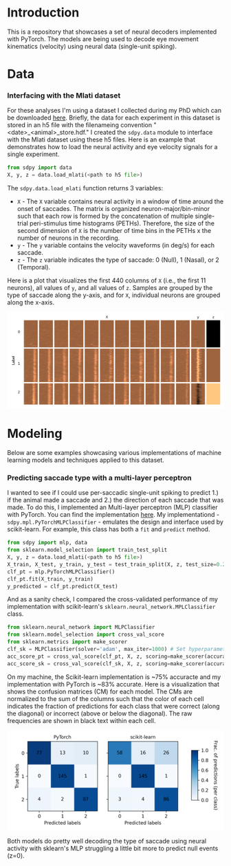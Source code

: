 # Introduction
This is a repository that showcases a set of neural decoders implemented with PyTorch. The models are being used to decode eye movement kinematics (velocity) using neural data (single-unit spiking).

# Data
### Interfacing with the Mlati dataset
For these analyses I'm using a dataset I collected during my PhD which can be downloaded [here](https://datadryad.org/dataset/doi:10.5061/dryad.cnp5hqcfn). Briefly, the data for each experiment in this dataset is stored in an h5 file with the filenameing convention "\<date>_\<animal>_store.hdf." I created the `sdpy.data` module to interface with the Mlati dataset using these h5 files. Here is an example that demonstrates how to load the neural activity and eye velocity signals for a single experiment.
```Python
from sdpy import data
X, y, z = data.load_mlati(<path to h5 file>)
```
The `sdpy.data.load_mlati` function returns 3 variables:
- `X` - The `X` variable contains neural activity in a window of time around the onset of saccades. The matrix is organized neuron-major/bin-minor such that each row is formed by the concatenation of multiple single-trial peri-stimulus time histograms (PETHs). Therefore, the size of the second dimension of `X` is the number of time bins in the PETHs x the number of neurons in the recording.
- `y` - The `y` variable contains the velocity waveforms (in deg/s) for each saccade.
- `z` - The `z` variable indicates the type of saccade: 0 (Null), 1 (Nasal), or 2 (Temporal).

Here is a plot that visualizes the first 440 columns of `X` (i.e., the first 11 neurons), all values of `y`, and all values of `z`. Samples are grouped by the type of saccade along the y-axis, and for `X`, individual neurons are grouped along the x-axis.

<p align="center">
  <img src="docs/imgs/Xyz.png" width="700" alt="Animated demo">
</p>

# Modeling
Below are some examples showcasing various implementations of machine learning models and techniques applied to this dataset.

### Predicting saccade type with a multi-layer perceptron
I wanted to see if I could use per-saccadic single-unit spiking to predict 1.) if the animal made a saccade and 2.) the direction of each saccade that was made. To do this, I implemented an Multi-layer perceptron (MLP) classifier with PyTorch. You can find the implementation [here](https://github.com/jbhunt/saccade-decoder/blob/7556287ea31d8e364d5fe4fc0428b654b108bed8/sdpy/mlp.py#L197). My implementationd - `sdpy.mpl.PyTorchMLPClassifier` - emulates the design and interface used by scikit-learn. For example, this class has both a `fit` and `predict` method.
```Python
from sdpy import mlp, data
from sklearn.model_selection import train_test_split
X, y, z = data.load_mlati(<path to h5 file>)
X_train, X_test, y_train, y_test = test_train_split(X, z, test_size=0.2)
clf_pt = mlp.PyTorchMLPClassifier()
clf_pt.fit(X_train, y_train)
y_predicted = clf_pt.predict(X_test)
```
And as a sanity check, I compared the cross-validated performance of my implementation with scikit-learn's `sklearn.neural_network.MPLClassifier` class.
```Python
from sklearn.neural_network import MLPClassifier
from sklearn.model_selection import cross_val_score
from sklearn.metrics import make_scorer
clf_sk = MLPClassifier(solver='adam', max_iter=1000) # Set hyperparameters to match my implementation for a fair comparison
acc_score_pt = cross_val_score(clf_pt, X, z, scoring=make_scorer(accuracy_score), cv=5).mean() # returns 0.85
acc_score_sk = cross_val_score(clf_sk, X, z, scoring=make_scorer(accuracy_score), cv=5).mean() # returns 0.75
```
On my machine, the Scikit-learn implementation is ~75% accuracte and my implementation with PyTorch is ~83% accurate. Here is a visualization that shows the confusion matrices (CM) for each model. The CMs are normalized to the sum of the columns such that the color of each cell indicates the fraction of predictions for each class that were correct (along the diagonal) or incorrect (above or below the diagonal). The raw frequencies are shown in black text within each cell.

<p align="center">
  <img src="docs/imgs/mlp_classifier_performance.png" width="700" alt="Animated demo">
</p>

Both models do pretty well decoding the type of saccade using neural activity with sklearn's MLP struggling a little bit more to predict null events (z=0).